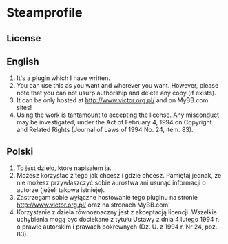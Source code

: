 Steamprofile
============

License
-------

##	English
1.	It's a plugin which I have written.
2.	You can use this as you want and wherever you want. However, please note that you can not usurp authorship and delete any copy (if exists).
3.	It can be only hosted at http://www.victor.org.pl/ and on MyBB.com sites!
4.	Using the work is tantamount to accepting the license. Any misconduct may be investigated, under the Act of February 4, 1994 on Copyright and Related Rights (Journal of Laws of 1994 No. 24, item. 83).

##	Polski
1.	To jest dzieło, które napisałem ja.
2.	Możesz korzystac z tego jak chcesz i gdzie chcesz. Pamiętaj jednak, że nie możesz przywłaszczyć sobie aurostwa ani usunąć informacji o autorze (jeżeli takowa istnieje).
3.	Zastrzegam sobie wyłączne hostowanie tego pluginu na stronie http://www.victor.org.pl/ oraz na stronach MyBB.com!
4.	Korzystanie z dzieła równoznaczny jest z akceptacją licencji. Wszelkie uchybienia mogą być dociekane z tytułu Ustawy z dnia 4 lutego 1994 r. o prawie autorskim i prawach pokrewnych (Dz. U. z 1994 r. Nr 24, poz. 83).